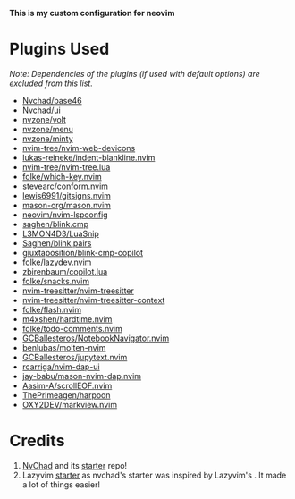 **This is my custom configuration for neovim**

# Plugins Used

*Note: Dependencies of the plugins (if used with default options) are excluded from this list.*

- [Nvchad/base46](https://github.com/NvChad/base46)
- [Nvchad/ui](https://github.com/NvChad/ui)
- [nvzone/volt](https://github.com/nvzone/volt)
- [nvzone/menu](https://github.com/nvzone/menu)
- [nvzone/minty](https://github.com/nvzone/minty)
- [nvim-tree/nvim-web-devicons](https://github.com/nvim-tree/nvim-web-devicons)
- [lukas-reineke/indent-blankline.nvim](https://github.com/lukas-reineke/indent-blankline.nvim)
- [nvim-tree/nvim-tree.lua](https://github.com/nvim-tree/nvim-tree.lua)
- [folke/which-key.nvim](https://github.com/folke/which-key.nvim)
- [stevearc/conform.nvim](https://github.com/stevearc/conform.nvim)
- [lewis6991/gitsigns.nvim](https://github.com/lewis6991/gitsigns.nvim)
- [mason-org/mason.nvim](https://github.com/mason-org/mason.nvim)
- [neovim/nvim-lspconfig](https://github.com/neovim/nvim-lspconfig)
- [saghen/blink.cmp](https://github.com/saghen/blink.cmp)
- [L3MON4D3/LuaSnip](https://github.com/L3MON4D3/LuaSnip)
- [Saghen/blink.pairs](https://github.com/Saghen/blink.pairs)
- [giuxtaposition/blink-cmp-copilot](https://github.com/giuxtaposition/blink-cmp-copilot)
- [folke/lazydev.nvim](https://github.com/folke/lazydev.nvim)
- [zbirenbaum/copilot.lua](https://github.com/zbirenbaum/copilot.lua)
- [folke/snacks.nvim](https://github.com/folke/snacks.nvim)
- [nvim-treesitter/nvim-treesitter](https://github.com/nvim-treesitter/nvim-treesitter)
- [nvim-treesitter/nvim-treesitter-context](https://github.com/nvim-treesitter/nvim-treesitter-context)
- [folke/flash.nvim](https://github.com/folke/flash.nvim)
- [m4xshen/hardtime.nvim](https://github.com/m4xshen/hardtime.nvim)
- [folke/todo-comments.nvim](https://github.com/folke/todo-comments.nvim)
- [GCBallesteros/NotebookNavigator.nvim](https://github.com/GCBallesteros/NotebookNavigator.nvim)
- [benlubas/molten-nvim](https://github.com/benlubas/molten-nvim)
- [GCBallesteros/jupytext.nvim](https://github.com/GCBallesteros/jupytext.nvim)
- [rcarriga/nvim-dap-ui](https://github.com/rcarriga/nvim-dap-ui)
- [jay-babu/mason-nvim-dap.nvim](https://github.com/jay-babu/mason-nvim-dap.nvim)
- [Aasim-A/scrollEOF.nvim](https://github.com/Aasim-A/scrollEOF.nvim)
- [ThePrimeagen/harpoon](https://github.com/ThePrimeagen/harpoon)
- [OXY2DEV/markview.nvim](https://github.com/OXY2DEV/markview.nvim)

# Credits

1. [NvChad](https://github.com/NvChad/NvChad) and its [starter](https://github.com/NvChad/starter) repo!
1. Lazyvim [starter](https://github.com/LazyVim/starter) as nvchad's starter was inspired by Lazyvim's . It made a lot of things easier!
